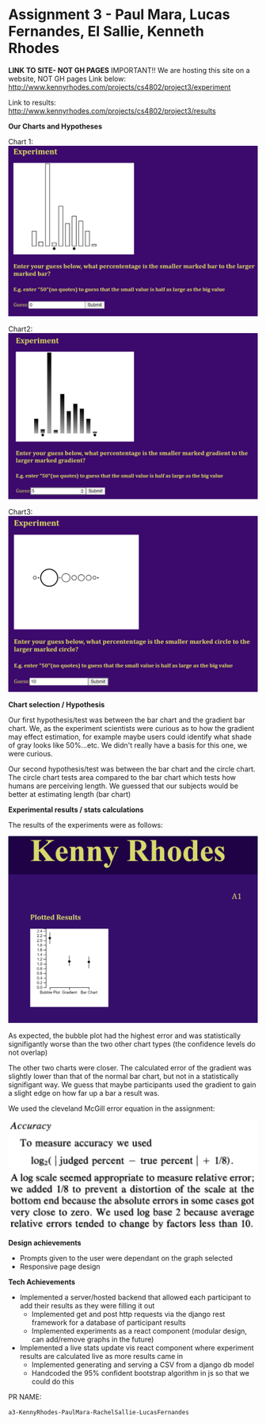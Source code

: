 Assignment 3 - Paul Mara, Lucas Fernandes, El Sallie, Kenneth Rhodes
===
**LINK TO SITE- NOT GH PAGES**
IMPORTANT!! We are hosting this site on a website, NOT GH pages
Link below:
http://www.kennyrhodes.com/projects/cs4802/project3/experiment

Link to results:
http://www.kennyrhodes.com/projects/cs4802/project3/results


**Our Charts and Hypotheses**

Chart 1: 
![Screenshot of chart1 ](./bar.png)

Chart2:
![Screenshot of chart2 ](./gradient.png)

Chart3:
![Screenshot of chart3 ](./circle.png)

**Chart selection / Hypothesis**

Our first hypothesis/test was between the bar chart and the gradient bar chart. We, as the experiment scientists were curious as to how the gradient may effect estimation, for example maybe users could identify what shade of gray looks like 50%...etc. We didn't really have a basis for this one, we were curious. 

Our second hypothesis/test was between the bar chart and the circle chart. The circle chart tests area compared to the bar chart which tests how humans are perceiving length. We guessed that our subjects would be better at estimating length (bar chart)


**Experimental results / stats calculations**
 
 The results of the experiments were as follows:

![Screenshot of live stats viz](./LiveResults.PNG)

As expected, the bubble plot had the highest error and was statistically signifigantly worse than the two other chart types (the confidence levels do not overlap)

The other two charts were closer. The calculated error of the gradient was slightly lower than that of the normal bar chart, but not in a statistically signifigant way. We guess that maybe participants used the gradient to gain a slight edge on how far up a bar a result was. 

We used the cleveland McGill error equation in the assignment:

 ![Screenshot of cleveland equation ](./img/cleveland-equation.png)

**Design achievements**
 - Prompts given to the user were dependant on the graph selected
 - Responsive page design

**Tech Achievements**
 - Implemented a server/hosted backend that allowed each participant to add their results as they were filling it out
    - Implemented get and post http requests via the django rest framework for a database of participant results
    - Implemented experiments as a react component (modular design, can add/remove graphs in the future)
 - Implemented a live stats update vis react component where experiment results are calculated live as more results came in
    - Implemented generating and serving a CSV from a django db model 
    - Handcoded the 95% confident bootstrap algorithm in js so that we could do this


PR NAME:
```
a3-KennyRhodes-PaulMara-RachelSallie-LucasFernandes
```
